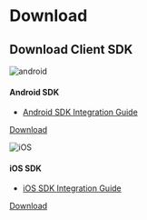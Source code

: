 # Download

## Download Client SDK

<div class="row client downloads">
    <div class="col-md-6">
        <div class="thumbnail">
            <img src="../image/resource_android.png" alt="android">
            <div class="caption">
                <h4>Android SDK</h4>
                <ul>
                    <li><a href="../client/Android/android_sdk">Android SDK Integration Guide</a></li>
                </ul>
                <p><a href="https://www.jiguang.cn/downloads/sdk/jshare_android" class="btn btn-default" role="button">Download</a></p>
            </div>
        </div>
    </div>
    <div class="col-md-6">
        <div class="thumbnail">
            <img src="../image/resource_ios.png" alt="iOS">
            <div class="caption">
                <h4>iOS SDK</h4>
                <ul>
                    <li><a href="../client/iOS/ios_sdk">iOS SDK Integration Guide</a></li>
                </ul>
                <p><a href="https://www.jiguang.cn/downloads/sdk/jshare_ios" class="btn btn-default" role="button">Download</a></p>
            </div>
        </div>
    </div>
</div>

